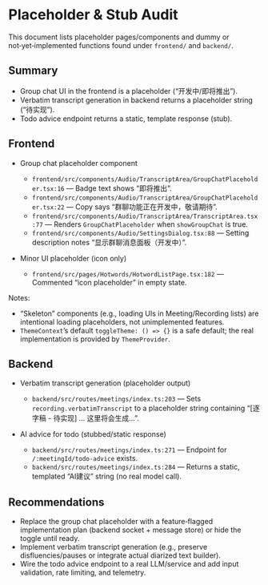 # Placeholder & Stub Audit

This document lists placeholder pages/components and dummy or not‑yet‑implemented functions found under `frontend/` and `backend/`.

## Summary
- Group chat UI in the frontend is a placeholder (“开发中/即将推出”).
- Verbatim transcript generation in backend returns a placeholder string (“待实现”).
- Todo advice endpoint returns a static, template response (stub).

## Frontend

- Group chat placeholder component
  - `frontend/src/components/Audio/TranscriptArea/GroupChatPlaceholder.tsx:16` — Badge text shows “即将推出”.
  - `frontend/src/components/Audio/TranscriptArea/GroupChatPlaceholder.tsx:22` — Copy says “群聊功能正在开发中，敬请期待”.
  - `frontend/src/components/Audio/TranscriptArea/TranscriptArea.tsx:77` — Renders `GroupChatPlaceholder` when `showGroupChat` is true.
  - `frontend/src/components/Audio/SettingsDialog.tsx:88` — Setting description notes “显示群聊消息面板（开发中）”.

- Minor UI placeholder (icon only)
  - `frontend/src/pages/Hotwords/HotwordListPage.tsx:182` — Commented “icon placeholder” in empty state.

Notes:
- “Skeleton” components (e.g., loading UIs in Meeting/Recording lists) are intentional loading placeholders, not unimplemented features.
- `ThemeContext`’s default `toggleTheme: () => {}` is a safe default; the real implementation is provided by `ThemeProvider`.

## Backend

- Verbatim transcript generation (placeholder output)
  - `backend/src/routes/meetings/index.ts:203` — Sets `recording.verbatimTranscript` to a placeholder string containing “[逐字稿 - 待实现] … 这里将会生成…”.

- AI advice for todo (stubbed/static response)
  - `backend/src/routes/meetings/index.ts:271` — Endpoint for `/:meetingId/todo-advice` exists.
  - `backend/src/routes/meetings/index.ts:284` — Returns a static, templated “AI建议” string (no real model call).

## Recommendations
- Replace the group chat placeholder with a feature‑flagged implementation plan (backend socket + message store) or hide the toggle until ready.
- Implement verbatim transcript generation (e.g., preserve disfluencies/pauses or integrate actual diarized text builder).
- Wire the todo advice endpoint to a real LLM/service and add input validation, rate limiting, and telemetry.

